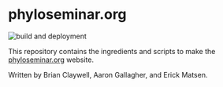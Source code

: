 # phyloseminar.org

![build and deployment](https://github.com/phyloseminar/phyloseminar.org/actions/workflows/build.yml/badge.svg)

This repository contains the ingredients and scripts to make
the [phyloseminar.org](http://phyloseminar.org) website.

Written by Brian Claywell, Aaron Gallagher, and Erick Matsen.
